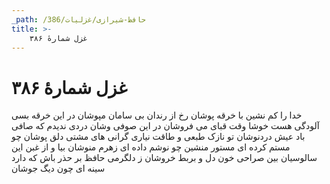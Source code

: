 ```yaml
---
_path: /حافظ-شیرازی/غزلیات/386
title: >-
    غزل شمارهٔ ۳۸۶
---
```

# غزل شمارهٔ ۳۸۶

خدا را کم نشین با خرقه پوشان
رخ از رندان بی سامان مپوشان
در این خرقه بسی آلودگی هست
خوشا وقت قبای می فروشان
در این صوفی وشان دردی ندیدم
که صافی باد عیش دردنوشان
تو نازک طبعی و طاقت نیاری
گرانی های مشتی دلق پوشان
چو مستم کرده ای مستور منشین
چو نوشم داده ای زهرم منوشان
بیا و از غبن این سالوسیان بین
صراحی خون دل و بربط خروشان
ز دلگرمی حافظ بر حذر باش
که دارد سینه ای چون دیگ جوشان
